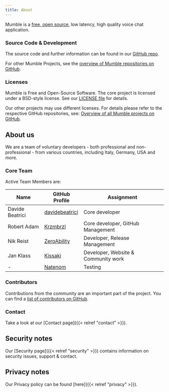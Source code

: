 ```yaml
---
title: About
---
```


Mumble is a [free, open source](https://en.wikipedia.org/wiki/Free_and_open-source_software), low latency, high quality voice chat application.

### Source Code & Development

The source code and further information can be found in our [GitHub repo](https://github.com/mumble-voip/mumble).

For other Mumble Projects, see the [overview of Mumble repositories on GitHub](https://github.com/mumble-voip).

### Licenses

Mumble is Free and Open-Source Software.
The core project is licensed under a BSD-style license. See our [LICENSE file](https://www.mumble.info/LICENSE) for details.

Our other projects may use different licenses. For details please refer to the respective GitHub repositories, see: [Overview of all Mumble projects on GitHub](https://github.com/mumble-voip).

## About us

We are a team of voluntary developers - both professional and non-professional - from various countries, including Italy, Germany, USA and more.

### Core Team

Active Team Members are:

| Name | GitHub Profile | Assignment |
| --- | --- | --- |
| Davide Beatrici | [davidebeatrici](https://github.com/davidebeatrici) | Core developer |
| Robert Adam | [Krzmbrzl](https://github.com/Krzmbrzl) | Core developer, GitHub Management |
| Nik Reist | [ZeroAbility](https://github.com/ZeroAbility) | Developer, Release Management |
| Jan Klass | [Kissaki](https://github.com/Kissaki) | Developer, Website & Community work |
| - | [Natenom](https://github.com/Natenom) | Testing |


### Contributors

Contributions from the community are an important part of the project.
You can find a [list of contributors on GitHub](https://github.com/mumble-voip/mumble/graphs/contributors).

### Contact

Take a look at our [Contact page]({{< relref "contact" >}}).

## Security notes

Our [Security page]({{< relref "security" >}}) contains information on security issues, support & contact.

## Privacy notes

Our Privacy policy can be found [here]({{< relref "privacy" >}}).

